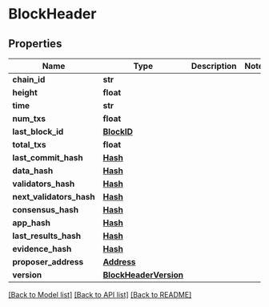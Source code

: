# BlockHeader

## Properties
Name | Type | Description | Notes
------------ | ------------- | ------------- | -------------
**chain_id** | **str** |  | 
**height** | **float** |  | 
**time** | **str** |  | 
**num_txs** | **float** |  | 
**last_block_id** | [**BlockID**](BlockID.md) |  | 
**total_txs** | **float** |  | 
**last_commit_hash** | [**Hash**](Hash.md) |  | 
**data_hash** | [**Hash**](Hash.md) |  | 
**validators_hash** | [**Hash**](Hash.md) |  | 
**next_validators_hash** | [**Hash**](Hash.md) |  | 
**consensus_hash** | [**Hash**](Hash.md) |  | 
**app_hash** | [**Hash**](Hash.md) |  | 
**last_results_hash** | [**Hash**](Hash.md) |  | 
**evidence_hash** | [**Hash**](Hash.md) |  | 
**proposer_address** | [**Address**](Address.md) |  | 
**version** | [**BlockHeaderVersion**](BlockHeaderVersion.md) |  | 

[[Back to Model list]](../README.md#documentation-for-models) [[Back to API list]](../README.md#documentation-for-api-endpoints) [[Back to README]](../README.md)


